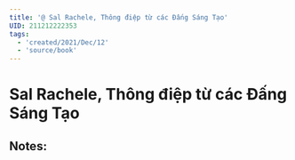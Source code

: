 ```yaml
---
title: '@ Sal Rachele, Thông điệp từ các Đấng Sáng Tạo'
UID: 211212222353
tags:
  - 'created/2021/Dec/12'
  - 'source/book'
---
```

# Sal Rachele, Thông điệp từ các Đấng Sáng Tạo

## Notes:

